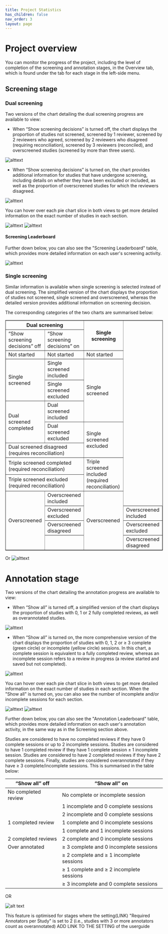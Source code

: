```yaml
---
title: Project Statistics
has_children: false
nav_order: 3
layout: page
---
```



# Project overview 

You can monitor the progress of the project, including the level of completion of the screening and annotation stages, in the Overview tab, which is found under the tab for each stage in the left-side menu.  

## Screening stage 

### Dual screening 

Two versions of the chart detailing the dual screening progress are available to view: 

- When “Show screening decisions” is turned off, the chart displays the proportion of studies not screened, screened by 1 reviewer, screened by 2 reviewers who agreed, screened by 2 reviewers who disagreed (requiring reconciliation), screened by 3 reviewers (reconciled), and overscreened studies (screened by more than three users).  


![alttext](figs/Fig_Project-Stats_Screening_CSI.png)


- When “Show screening decisions” is turned on, the chart provides additional information for studies that have undergone screening, including details on whether they have been excluded or included, as well as the proportion of overscreened studies for which the reviewers disagreed. 


![alttext](figs/Fig_Project-Stats_Screening2_CSI.png)


You can hover over each pie chart slice in both views to get more detailed information on the exact number of studies in each section.

![alttext](figs/Fig_Project-Stats_Screening3_CSI.png)     ![alttext](figs/Fig_Project-Stats_Screening4_CSI.png)

#### Screening Leaderboard

Further down below, you can also see the "Screening Leaderboard" table, which provides more detailed information on each user's screening activity.


![alttext](figs/Fig_Project-Stats_Screening-table_CSI.png)


### Single screening 

Similar information is available when single screening is selected instead of dual screening. The simplified version of the chart displays the proportion of studies not screened, single screened and overscreened, whereas the detailed version provides additional information on screening decision. 

The corresponding categories of the two charts are summarised below: 

<table border="1" cellspacing="0" cellpadding="5">
  <tr>
    <th colspan="2">Dual screening</th>
    <th rowspan="2">Single screening</th>
  </tr>
  <tr>
    <td>“Show screening decisions” off</td>
    <td>“Show screening decisions” on</td>
  </tr>
  <tr>
    <td>Not started</td>
    <td>Not started</td>
    <td>Not started</td>
  </tr>
  <tr>
    <td rowspan="2">Single screened</td>
    <td>Single screened included</td>
    <td rowspan="3">Single screened</td>
  </tr>
  <tr>
    <td>Single screened excluded</td>
  </tr>
  <tr>
    <td rowspan="2">Dual screened completed</td>
    <td>Dual screened included</td>
  </tr>
  <tr>
    <td>Dual screened excluded</td>
    <td rowspan="2">Single screened excluded</td>
  </tr>
  <tr>
    <td colspan="2">Dual screened disagreed (requires reconciliation)</td>
  </tr>
  <tr>
    <td colspan="2">Triple screened completed (required reconciliation)</td>
    <td rowspan="2">Triple screened included (required reconciliation)</td>
  </tr>
  <tr>
    <td colspan="2">Triple screened excluded (required reconciliation)</td>
  </tr>
  <tr>
    <td rowspan="4">Overscreened</td>
    <td>Overscreened included</td>
    <td rowspan="4">Overscreened</td>
  </tr>
  <tr>
    <td>Overscreened excluded</td>
    <td>Overscreened included</td>
  </tr>
  <tr>
    <td>Overscreened disagreed</td>
    <td>Overscreened excluded</td>
  </tr>
  <tr>
    <td></td>
    <td>Overscreened disagreed</td>
  </tr>
</table>

Or
![alttext](figs/Fig_table1_stats-userguide_CSI.png)

# Annotation stage 

Two versions of the chart detailing the annotation progress are available to view:  

- When “Show all” is turned off, a simplified version of the chart displays the proportion of studies with 0, 1 or 2 fully completed reviews, as well as overannotated studies.  


![alttext](figs/Fig_Project-Stats_Annotation_CSI.png)


- When “Show all” is turned on, the more comprehensive version of the chart displays the proportion of studies with 0, 1, 2 or ≥ 3 complete (green circle) or incomplete (yellow circle) sessions. In this chart, a complete session is equivalent to a fully completed review, whereas an incomplete session refers to a review in progress (a review started and saved but not completed).

 
![alttext](figs/Fig_Project-Stats_Annotation2_CSI.png)


You can hover over each pie chart slice in both views to get more detailed information on the exact number of studies in each section. When the "Show all" is turned on, you can also see the number of incomplete and/or incomplete sessions for each section.


![alttext](figs/Fig_Project-Stats_Annotation3_CSI.png)    ![alttext](figs/Fig_Project-Stats_Annotation4_CSI.png)


Further down below, you can also see the "Annotation Leaderboard" table, which provides more detailed information on each user's annotation activity, in the same way as in the Screening section above.



Studies are considered to have no completed reviews if they have 0 complete sessions or up to 2 incomplete sessions. Studies are considered to have 1 completed review if they have 1 complete session ± 1 incomplete session. Studies are considered to have 2 completed reviews if they have 2 complete sessions. Finally, studies are considered overannotated if they have ≥ 3 complete/incomplete sessions. This is summarised in the table below:  


| “Show all” off         | “Show all” on                                      |
|------------------------|---------------------------------------------------|
| No completed review   | No complete or incomplete session                 |
|                        | 1 incomplete and 0 complete sessions              |
|                        | 2 incomplete and 0 complete sessions              |
| 1 completed review    | 1 complete and 0 incomplete sessions              |
|                        | 1 complete and 1 incomplete sessions              |
| 2 completed reviews   | 2 complete and 0 incomplete sessions              |
| Over annotated        | ≥ 3 complete and 0 incomplete sessions            |
|                        | ≥ 2 complete and ≥ 1 incomplete sessions          |
|                        | ≥ 1 complete and ≥ 2 incomplete sessions          |
|                        | ≥ 3 incomplete and 0 complete sessions            |


OR

![alt text](Fig_table2_stats-userguide_CSI.png)


This feature is optimised for stages where the setting(LINK) "Required Annotators per Study" is set to 2 (i.e., studies with 3 or more annotators count as overannotated)
ADD LINK TO THE SETTING of the userguide